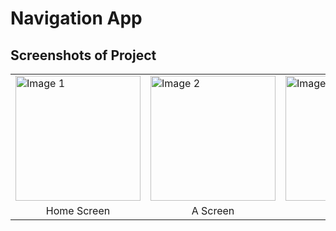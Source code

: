 # Navigation App

## Screenshots of Project

<table>
  <tr>
    <td><img src="https://github.com/user-attachments/assets/80dc6d07-06df-4dc5-a751-e55deb8cd60e" alt="Image 1" width="200"/></td>
    <td><img src="https://github.com/user-attachments/assets/8a680c5a-9001-403b-b816-2a7564973645" alt="Image 2" width="200"/></td>
    <td><img src="https://github.com/user-attachments/assets/c3fc3f0e-910e-475e-9b1a-18fa6f1c89e4" alt="Image 3" width="200"/></td>
    <td><img src="https://github.com/user-attachments/assets/dc5730e4-7a92-4b11-8544-ba3576474e29" alt="Image 4" width="200"/></td>
    <td><img src="https://github.com/user-attachments/assets/2d384236-5535-49fd-9630-80050a6df7b1" alt="Image 5" width="200"/></td>
  </tr>
  <tr>
    <td style="text-align:center;">Home Screen</td>
    <td style="text-align:center;">A Screen</td>
    <td style="text-align:center;">B Screen</td>
    <td style="text-align:center;">X Screen</td>
    <td style="text-align:center;">Y Screen</td>
  </tr>
</table>
